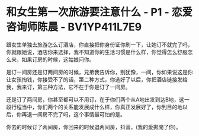 # 和女生第一次旅游要注意什么 - P1 - 恋爱咨询师陈晨 - BV1YP411L7E9

跟女生单独去旅游怎么订酒店，你直接把你身份证你刷一下，让她订不就完了吗，你就跟她说，酒店你来选择，我不知道你的生活习惯是什么样，你觉得怎么舒服怎么来，如果订房的时候，这姑娘问你。

是订一间房还是订两间房的时候，兄弟我告诉你，别犹豫，一间，你如果说这是你让女孩掏钱，你接受不了的话，第二种方式，你选好了以后，你把酒店链接发给我，我来订，第三种方法，它不在于你是订了一间房。

还是订了两间房，你甚至都可以不用订，在于你们两个从A地出发到达B地，这一段行程当中，你们两个的关系能发展成什么样，你真正发展好了，你到目的地以后，你再退一间房不完了吗，这个事情最可怕的是。

你去的时候订了两间房，你回来的时候退两间房，抖音，(我的愛拋開了你)。